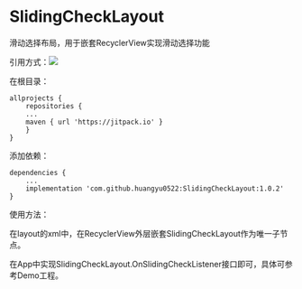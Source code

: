 # SlidingCheckLayout
滑动选择布局，用于嵌套RecyclerView实现滑动选择功能

引用方式：[![](https://jitpack.io/v/huangyu0522/SlidingCheckLayout.svg)](https://jitpack.io/#huangyu0522/SlidingCheckLayout)

在根目录：

```
allprojects {
    repositories {
	...
	maven { url 'https://jitpack.io' }
    }
}
```

添加依赖：
```
dependencies {
    ...
    implementation 'com.github.huangyu0522:SlidingCheckLayout:1.0.2'
}
```

使用方法：

在layout的xml中，在RecyclerView外层嵌套SlidingCheckLayout作为唯一子节点。

在App中实现SlidingCheckLayout.OnSlidingCheckListener接口即可，具体可参考Demo工程。
